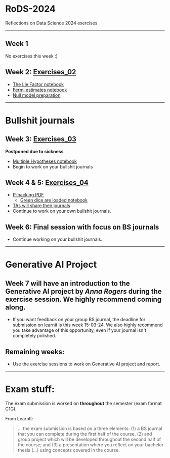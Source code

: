 # RoDS-2024
Reflections on Data Science 2024 exercises

***

## Week 1
No exercises this week :)

## Week 2: [Exercises_02](https://github.com/Xannadoo/RoDS-2024/tree/main/exercises_02)
- [The Lie Factor notebook](https://github.com/Xannadoo/RoDS-2024/blob/main/exercises_02/1%20-%20The%20Lie%20Factor.ipynb)
- [Fermi estimates notebook](https://github.com/Xannadoo/RoDS-2024/blob/main/exercises_02/2%20-%20Fermi%20estimation.ipynb)
- [Null model preparation](https://github.com/Xannadoo/RoDS-2024/blob/main/exercises_02/3%20-%20Null%20models%20(preparation).ipynb)

***

# Bullshit journals
## Week 3: [Exercises_03](https://github.com/Xannadoo/RoDS-2024/tree/main/exercises_03)
**Postponed due to sickness**
- [Multiple Hypotheses notebook](https://github.com/Xannadoo/RoDS-2024/blob/main/exercises_03/1%20-%20Multiple%20hypotheses.ipynb)
- Begin to work on your bullshit journals

## Week 4 & 5: [Exercises_04](https://github.com/Xannadoo/RoDS-2024/tree/main/exercises-04)
- [P-hacking PDF](https://github.com/Xannadoo/RoDS-2024/blob/main/exercises-04/1-p-hacking.pdf)
    + [Green dice are loaded notebook](https://github.com/Xannadoo/RoDS-2024/blob/main/exercises-04/1-p-hacking.ipynb)
- [TAs will share their journals](https://github.com/Xannadoo/RoDS-2024/tree/main/TAs%20BS%20Journals)
- Continue to work on your own bullshit journals.

## Week 6: Final session with focus on BS journals
- Continue working on your bullshit journals.

***

# Generative AI Project
## Week 7 will have an introduction to the Generative AI project by *Anna Rogers* during the exercise session. We highly recommend coming along.
- If you want feedback on your group BS journal, the deadline for submission on learnit is this week 15-03-24. We also highly recommend you take advantage of this opportunity, even if your journal isn't completely polished.

## Remaining weeks:
- Use the exercise sessions to work on Generative AI project and report.

***

# Exam stuff:
The exam submission is worked on **throughout** the semester (exam format C1G).

From LearnIt: 
> ... the exam submission is based on a three elements: (1) a BS journal that you can complete during the first half of the course, (2) and group project which will be developed throughout the second half of the course; and (3) a presentation where you reflect on your bachelor thesis (...) using concepts covered in the course.

